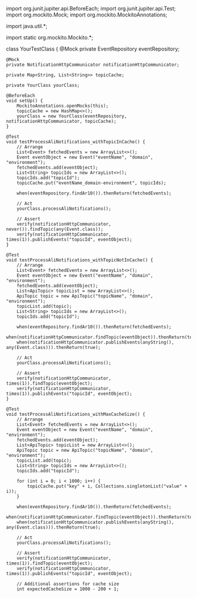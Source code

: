import org.junit.jupiter.api.BeforeEach;
import org.junit.jupiter.api.Test;
import org.mockito.Mock;
import org.mockito.MockitoAnnotations;

import java.util.*;

import static org.mockito.Mockito.*;

class YourTestClass {
    @Mock
    private EventRepository eventRepository;

    @Mock
    private NotificationHttpCommunicator notificationHttpCommunicator;

    private Map<String, List<String>> topicCache;

    private YourClass yourClass;

    @BeforeEach
    void setUp() {
        MockitoAnnotations.openMocks(this);
        topicCache = new HashMap<>();
        yourClass = new YourClass(eventRepository, notificationHttpCommunicator, topicCache);
    }

    @Test
    void testProcessAliNotifications_withTopicInCache() {
        // Arrange
        List<Event> fetchedEvents = new ArrayList<>();
        Event eventObject = new Event("eventName", "domain", "environment");
        fetchedEvents.add(eventObject);
        List<String> topicIds = new ArrayList<>();
        topicIds.add("topicId");
        topicCache.put("eventName_domain-environment", topicIds);

        when(eventRepository.findAr10()).thenReturn(fetchedEvents);

        // Act
        yourClass.processAliNotifications();

        // Assert
        verify(notificationHttpCommunicator, never()).findTopic(any(Event.class));
        verify(notificationHttpCommunicator, times(1)).publishEvents("topicId", eventObject);
    }

    @Test
    void testProcessAliNotifications_withTopicNotInCache() {
        // Arrange
        List<Event> fetchedEvents = new ArrayList<>();
        Event eventObject = new Event("eventName", "domain", "environment");
        fetchedEvents.add(eventObject);
        List<ApiTopic> topicList = new ArrayList<>();
        ApiTopic topic = new ApiTopic("topicName", "domain", "environment");
        topicList.add(topic);
        List<String> topicIds = new ArrayList<>();
        topicIds.add("topicId");

        when(eventRepository.findAr10()).thenReturn(fetchedEvents);
        when(notificationHttpCommunicator.findTopic(eventObject)).thenReturn(topicList);
        when(notificationHttpCommunicator.publishEvents(anyString(), any(Event.class))).thenReturn(true);

        // Act
        yourClass.processAliNotifications();

        // Assert
        verify(notificationHttpCommunicator, times(1)).findTopic(eventObject);
        verify(notificationHttpCommunicator, times(1)).publishEvents("topicId", eventObject);
    }

    @Test
    void testProcessAliNotifications_withMaxCacheSize() {
        // Arrange
        List<Event> fetchedEvents = new ArrayList<>();
        Event eventObject = new Event("eventName", "domain", "environment");
        fetchedEvents.add(eventObject);
        List<ApiTopic> topicList = new ArrayList<>();
        ApiTopic topic = new ApiTopic("topicName", "domain", "environment");
        topicList.add(topic);
        List<String> topicIds = new ArrayList<>();
        topicIds.add("topicId");

        for (int i = 0; i < 1000; i++) {
            topicCache.put("key" + i, Collections.singletonList("value" + i));
        }

        when(eventRepository.findAr10()).thenReturn(fetchedEvents);
        when(notificationHttpCommunicator.findTopic(eventObject)).thenReturn(topicList);
        when(notificationHttpCommunicator.publishEvents(anyString(), any(Event.class))).thenReturn(true);

        // Act
        yourClass.processAliNotifications();

        // Assert
        verify(notificationHttpCommunicator, times(1)).findTopic(eventObject);
        verify(notificationHttpCommunicator, times(1)).publishEvents("topicId", eventObject);

        // Additional assertions for cache size
        int expectedCacheSize = 1000 - 200 + 1;
